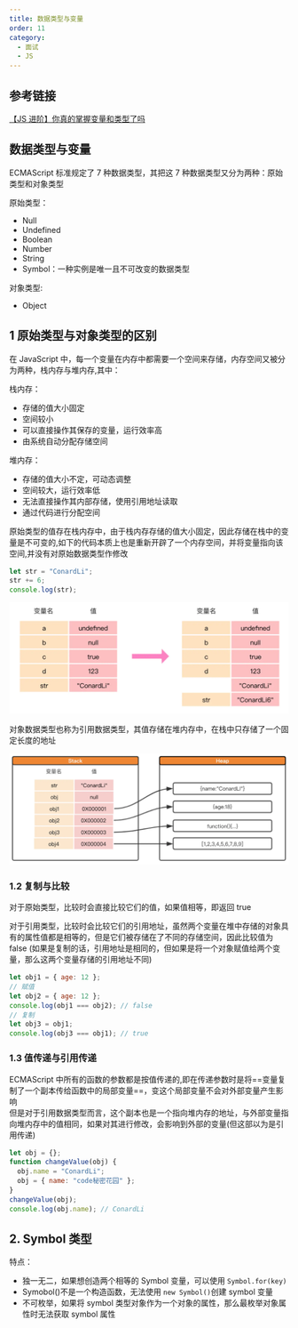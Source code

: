 ```yaml
---
title: 数据类型与变量
order: 11
category:
  - 面试
  - JS
---
```


## 参考链接

[【JS 进阶】你真的掌握变量和类型了吗](https://juejin.cn/post/6844903854882947080#heading-8)

## 数据类型与变量

ECMAScript 标准规定了 7 种数据类型，其把这 7 种数据类型又分为两种：原始类型和对象类型

原始类型：

- Null
- Undefined
- Boolean
- Number
- String
- Symbol：一种实例是唯一且不可改变的数据类型

对象类型:

- Object

## 1 原始类型与对象类型的区别

在 JavaScript 中，每一个变量在内存中都需要一个空间来存储，内存空间又被分为两种，栈内存与堆内存,其中：

栈内存：

- 存储的值大小固定
- 空间较小
- 可以直接操作其保存的变量，运行效率高
- 由系统自动分配存储空间

堆内存：

- 存储的值大小不定，可动态调整
- 空间较大，运行效率低
- 无法直接操作其内部存储，使用引用地址读取
- 通过代码进行分配空间

原始类型的值存在栈内存中，由于栈内存存储的值大小固定，因此存储在栈中的变量是不可变的,如下的代码本质上也是重新开辟了一个内存空间，并将变量指向该空间,并没有对原始数据类型作修改

```js
let str = "ConardLi";
str += 6;
console.log(str);
```

![](/assets/images/修改栈内存.webp)

对象数据类型也称为引用数据类型，其值存储在堆内存中，在栈中只存储了一个固定长度的地址

![](/assets/images/引用数据类型.webp)

### 1.2 复制与比较

对于原始类型，比较时会直接比较它们的值，如果值相等，即返回 true

对于引用类型，比较时会比较它们的引用地址，虽然两个变量在堆中存储的对象具有的属性值都是相等的，但是它们被存储在了不同的存储空间，因此比较值为 false
(如果是复制的话，引用地址是相同的，但如果是将一个对象赋值给两个变量，那么这两个变量存储的引用地址不同)

```js
let obj1 = { age: 12 };
// 赋值
let obj2 = { age: 12 };
console.log(obj1 === obj2); // false
// 复制
let obj3 = obj1;
console.log(obj3 === obj1); // true
```

### 1.3 值传递与引用传递

ECMAScript 中所有的函数的参数都是按值传递的,即在传递参数时是将==变量复制了一个副本传给函数中的局部变量==，变这个局部变量不会对外部变量产生影响  
但是对于引用数据类型而言，这个副本也是一个指向堆内存的地址，与外部变量指向堆内存中的值相同，如果对其进行修改，会影响到外部的变量(但这部以为是引用传递)

```js
let obj = {};
function changeValue(obj) {
  obj.name = "ConardLi";
  obj = { name: "code秘密花园" };
}
changeValue(obj);
console.log(obj.name); // ConardLi
```

## 2. Symbol 类型

特点：

- 独一无二，如果想创造两个相等的 Symbol 变量，可以使用 `Symbol.for(key)`
- Symobol()不是一个构造函数，无法使用 `new Symbol()`创建 symbol 变量
- 不可枚举，如果将 symbol 类型对象作为一个对象的属性，那么最枚举对象属性时无法获取 symbol 属性
